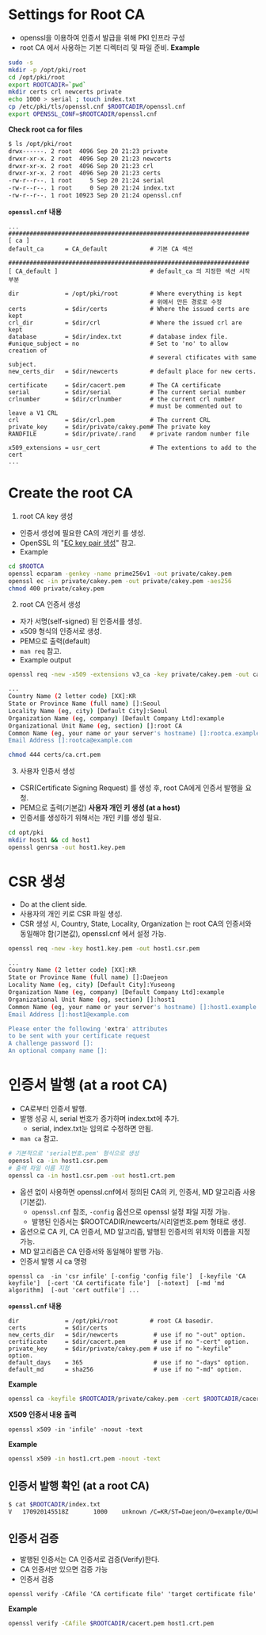 # Settings for Root CA
* openssl을 이용하여 인증서 발급을 위해 PKI 인프라 구성
* root CA 에서 사용하는 기본 디렉터리 및 파일 준비.
**Example**
```bash
sudo -s
mkdir -p /opt/pki/root
cd /opt/pki/root
export ROOTCADIR=`pwd`
mkdir certs crl newcerts private
echo 1000 > serial ; touch index.txt 
cp /etc/pki/tls/openssl.cnf $ROOTCADIR/openssl.cnf
export OPENSSL_CONF=$ROOTCADIR/openssl.cnf
```

**Check root ca for files**
```bash
$ ls /opt/pki/root
drwx------. 2 root  4096 Sep 20 21:23 private
drwxr-xr-x. 2 root  4096 Sep 20 21:23 newcerts
drwxr-xr-x. 2 root  4096 Sep 20 21:23 crl
drwxr-xr-x. 2 root  4096 Sep 20 21:23 certs
-rw-r--r--. 1 root     5 Sep 20 21:24 serial
-rw-r--r--. 1 root     0 Sep 20 21:24 index.txt
-rw-r--r--. 1 root 10923 Sep 20 21:24 openssl.cnf
```

**`openssl.cnf` 내용**
```
...
####################################################################
[ ca ]
default_ca      = CA_default            # 기본 CA 섹션

####################################################################
[ CA_default ]                          # default_ca 의 지정한 섹션 시작 부분 

dir             = /opt/pki/root         # Where everything is kept
                                        # 위에서 만든 경로로 수정
certs           = $dir/certs            # Where the issued certs are kept
crl_dir         = $dir/crl              # Where the issued crl are kept
database        = $dir/index.txt        # database index file.
#unique_subject = no                    # Set to 'no' to allow creation of
                                        # several ctificates with same subject.
new_certs_dir   = $dir/newcerts         # default place for new certs.

certificate     = $dir/cacert.pem       # The CA certificate
serial          = $dir/serial           # The current serial number
crlnumber       = $dir/crlnumber        # the current crl number
                                        # must be commented out to leave a V1 CRL
crl             = $dir/crl.pem          # The current CRL
private_key     = $dir/private/cakey.pem# The private key 
RANDFILE        = $dir/private/.rand    # private random number file

x509_extensions = usr_cert              # The extentions to add to the cert
...
```

# Create the root CA
1. root CA key 생성
* 인증서 생성에 필요한 CA의 개인키 를 생성.
* OpenSSL 의 "[EC key pair 생성](./openssl/cli/keygen#ec-key-pair)" 참고.
* Example
```bash
cd $ROOTCA
openssl ecparam -genkey -name prime256v1 -out private/cakey.pem
openssl ec -in private/cakey.pem -out private/cakey.pem -aes256
chmod 400 private/cakey.pem
```
2. root CA 인증서 생성
* 자가 서명(self-signed) 된 인증서를 생성.
* x509 형식의 인증서로 생성.
* PEM으로 출력(default)
* `man req` 참고.
* Example output
```bash
openssl req -new -x509 -extensions v3_ca -key private/cakey.pem -out cacert.pem
```
```bash
... 
Country Name (2 letter code) [XX]:KR
State or Province Name (full name) []:Seoul
Locality Name (eg, city) [Default City]:Seoul
Organization Name (eg, company) [Default Company Ltd]:example
Organizational Unit Name (eg, section) []:root CA
Common Name (eg, your name or your server's hostname) []:rootca.example.com
Email Address []:rootca@example.com
```
```bash
chmod 444 certs/ca.crt.pem
```
3. 사용자 인증서 생성
* CSR(Certificate Signing Request) 를 생성 후, root CA에게 인증서 발행을 요청.
* PEM으로 출력(기본값)
**사용자 개인 키 생성 (at a host)**
* 인증서를 생성하기 위해서는 개인 키를 생성 필요.
```bash
cd opt/pki
mkdir host1 && cd host1
openssl genrsa -out host1.key.pem
```
# CSR 생성
* Do at the client side.
* 사용자의 개인 키로 CSR 파일 생성.
* CSR 생성 시, Country, State, Locality, Organization 는 root CA의 인증서와 동일해야 함(기본값), openssl.cnf 에서 설정 가능.
```bash
openssl req -new -key host1.key.pem -out host1.csr.pem
```
```bash
...
Country Name (2 letter code) [XX]:KR
State or Province Name (full name) []:Daejeon
Locality Name (eg, city) [Default City]:Yuseong 
Organization Name (eg, company) [Default Company Ltd]:example
Organizational Unit Name (eg, section) []:host1
Common Name (eg, your name or your server's hostname) []:host1.example.com
Email Address []:host1@example.com

Please enter the following 'extra' attributes
to be sent with your certificate request
A challenge password []:
An optional company name []:
```

# 인증서 발행 (at a root CA)
* CA로부터 인증서 발행.
* 발행 성공 시, serial 번호가 증가하며 index.txt에 추가.
  * serial, index.txt눈 임의로 수정하면 안됨.
* `man ca` 참고.
```bash
# 기본적으로 'serial번호.pem' 형식으로 생성
openssl ca -in host1.csr.pem
# 출력 파일 이름 지정
openssl ca -in host1.csr.pem -out host1.crt.pem
```
* 옵션 없이 사용하면 openssl.cnf에서 정의된 CA의 키, 인증서, MD 알고리즘 사용(기본값).
  * `openssl.cnf` 참조, `-config` 옵션으로 openssl 설정 파일 지정 가능.
  * 발행된 인증서는 $ROOTCADIR/newcerts/시리얼번호.pem 형태로 생성.
* 옵션으로 CA 키, CA 인증서, MD 알고리즘, 발행된 인증서의 위치와 이름을 지정 가능.
* MD 알고리즘은 CA 인증서와 동일해야 발행 가능.
* 인증서 발행 시 ca 명령
```
openssl ca  -in 'csr infile' [-config 'config file']  [-keyfile 'CA keyfile']  [-cert 'CA certificate file']  [-notext]  [-md 'md algorithm]  [-out 'cert outfile'] ...
```

**`openssl.cnf` 내용**
```
dir             = /opt/pki/root         # root CA basedir.
certs           = $dir/certs
new_certs_dir   = $dir/newcerts          # use if no "-out" option.
certificate     = $dir/cacert.pem        # use if no "-cert" option.
private_key     = $dir/private/cakey.pem # use if no "-keyfile" option.
default_days    = 365                    # use if no "-days" option.
default_md      = sha256                 # use if no "-md" option.
```
**Example**
```bash
openssl ca -keyfile $ROOTCADIR/private/cakey.pem -cert $ROOTCADIR/cacert.pem -notext -md -sha1 -in host1.csr.pem -out host1.crt.pem
```

**X509 인증서 내용 출력**
```
openssl x509 -in 'infile' -noout -text
```
**Example**
```bash
openssl x509 -in host1.crt.pem -noout -text
```

## 인증서 발행 확인 (at a root CA)
```bash
$ cat $ROOTCADIR/index.txt
V	170920145518Z		1000	unknown	/C=KR/ST=Daejeon/O=example/OU=host1/CN=host1.example.com/emailAddress=host1@example.com
```

## 인증서 검증
* 발행된 인증서는 CA 인증서로 검증(Verify)한다.
* CA 인증서만 있으면 검증 가능
* 인증서 검증
```
openssl verify -CAfile 'CA certificate file' 'target certificate file'
```
**Example**
```bash
openssl verify -CAfile $ROOTCADIR/cacert.pem host1.crt.pem
```

